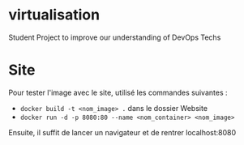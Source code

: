 # virtualisation
Student Project to improve our understanding of DevOps Techs

# Site
Pour tester l'image avec le site, utilisé les commandes suivantes :  
- `docker build -t <nom_image> .` dans le dossier Website
- `docker run -d -p 8080:80 --name <nom_container> <nom_image>`

Ensuite, il suffit de lancer un navigateur et de rentrer localhost:8080